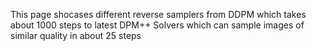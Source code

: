 This page shocases different reverse samplers from DDPM which takes about 1000 steps to latest DPM++ Solvers which can sample images of similar quality in about 25 steps